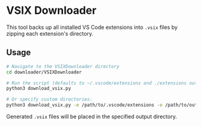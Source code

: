 # VSIX Downloader

This tool backs up all installed VS Code extensions into `.vsix` files by zipping each extension's directory.

## Usage

```bash
# Navigate to the VSIXDownloader directory
cd downloader/VSIXDownloader

# Run the script (defaults to ~/.vscode/extensions and ./extensions output)
python3 download_vsix.py

# Or specify custom directories:
python3 download_vsix.py -e /path/to/.vscode/extensions -o /path/to/output_dir
```

Generated `.vsix` files will be placed in the specified output directory.

